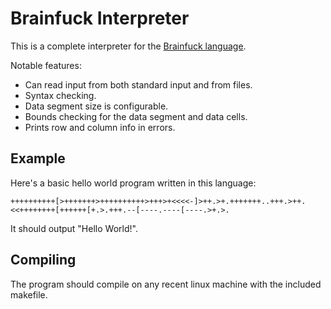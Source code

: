 # Brainfuck Interpreter

This is a complete interpreter for the [Brainfuck language](http://en.wikipedia.org/wiki/Brainfuck).

Notable features:

- Can read input from both standard input and from files.
- Syntax checking.
- Data segment size is configurable.
- Bounds checking for the data segment and data cells.
- Prints row and column info in errors.

## Example

Here's a basic hello world program written in this language:

    ++++++++++[>+++++++>++++++++++>+++>+<<<<-]>++.>+.+++++++..+++.>++.<<++++++++[++++++[+.>.+++.--[----.----[----.>+.>.

It should output "Hello World!".

## Compiling

The program should compile on any recent linux machine with the included makefile.
